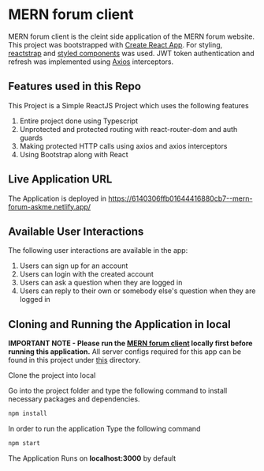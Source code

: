 # MERN forum client

MERN forum client is the cleint side application of the MERN forum website. This project was bootstrapped with [Create React App](https://github.com/facebook/create-react-app).
For styling, [reactstrap](https://reactstrap.github.io/) and [styled components](https://styled-components.com/) was used. JWT token authentication and refresh was implemented using [Axios](https://github.com/axios/axios) interceptors.

## Features used in this Repo

This Project is a Simple ReactJS Project which uses the following features
1. Entire project done using Typescript
2. Unprotected and protected routing with react-router-dom and auth guards
3. Making protected HTTP calls using axios and axios interceptors 
4. Using Bootstrap along with React

## Live Application URL

The Application is deployed in https://6140306ffb01644416880cb7--mern-forum-askme.netlify.app/


## Available User Interactions

The following user interactions are available in the app:

1. Users can sign up for an account
2. Users can login with the created account
3. Users can ask a question when they are logged in
4. Users can reply to their own or somebody else's question when they are logged in

## Cloning and Running the Application in local

**IMPORTANT NOTE - Please run the [MERN forum client](https://github.com/BlueGhost12/mern-forum-server) locally first before running this application.**
All server configs required for this app can be found in this project under [this](https://github.com/BlueGhost12/mern-forum-client/blob/main/src/Config/config.ts) directory.

Clone the project into local

Go into the project folder and type the following command to install necessary packages and dependencies. 

```bash
npm install
```

In order to run the application Type the following command

```bash
npm start
```

The Application Runs on **localhost:3000** by default



